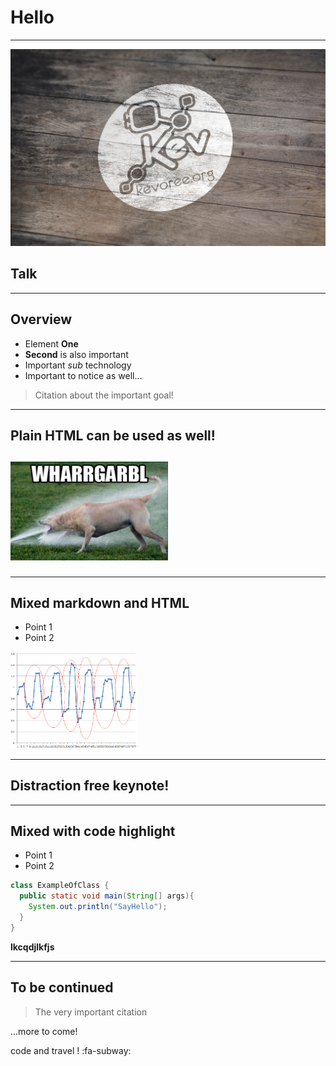 # Hello <!-- {.shout} -->

--- 

![](images/cover.png)

## **Talk**

---
## Overview

- Element **One**
- **Second** is also important
 - Important *sub* technology
 - Important to notice as well...

> Citation about the important goal!

---
<h2>Plain HTML can be used as well!<h2/>

<img src="images/dog_stream.png" style="width:50%;" />

---
## Mixed markdown and HTML
<ul>
		<li>Point 1</li>
		<li>Point 2</li>
</ul>

<img src="images/result.png" style="width:40%;" />

--- 
<!--{}-->
## Distraction free keynote!

---
## Mixed with code highlight
- Point 1
- Point 2

```java
class ExampleOfClass {
  public static void main(String[] args){
    System.out.println("SayHello");
  }
}
```

**lkcqdjlkfjs**

---

## To be continued

> The very important citation

...more to come!  

code and travel ! :fa-subway:
